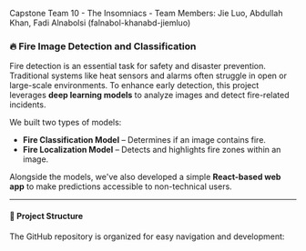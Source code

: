 Capstone Team 10 - The Insomniacs - 
Team Members: Jie Luo, Abdullah Khan, Fadi Alnabolsi (falnabol-khanabd-jiemluo)

### 🔥 Fire Image Detection and Classification

Fire detection is an essential task for safety and disaster prevention. Traditional systems like heat sensors and alarms often struggle in open or large-scale environments. To enhance early detection, this project leverages **deep learning models** to analyze images and detect fire-related incidents.

We built two types of models:
- **Fire Classification Model** – Determines if an image contains fire.
- **Fire Localization Model** – Detects and highlights fire zones within an image.

Alongside the models, we've also developed a simple **React-based web app** to make predictions accessible to non-technical users.

---

#### 📂 Project Structure

The GitHub repository is organized for easy navigation and development:

